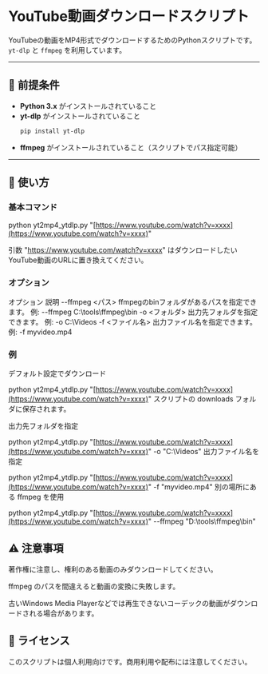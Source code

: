 # YouTube動画ダウンロードスクリプト

YouTubeの動画をMP4形式でダウンロードするためのPythonスクリプトです。`yt-dlp` と `ffmpeg` を利用しています。

---

## 📄 前提条件

-   **Python 3.x** がインストールされていること
-   **yt-dlp** がインストールされていること
    ```bash
    pip install yt-dlp
    ```
-   **ffmpeg** がインストールされていること（スクリプトでパス指定可能）

---

## 🚀 使い方

### 基本コマンド

python yt2mp4_ytdlp.py "[https://www.youtube.com/watch?v=xxxx](https://www.youtube.com/watch?v=xxxx)"

引数 "https://www.youtube.com/watch?v=xxxx" はダウンロードしたいYouTube動画のURLに置き換えてください。

### オプション
オプション	説明
--ffmpeg <パス>	ffmpegのbinフォルダがあるパスを指定できます。 例: --ffmpeg C:\\tools\\ffmpeg\\bin
-o <フォルダ>	出力先フォルダを指定できます。 例: -o C:\\Videos
-f <ファイル名>	出力ファイル名を指定できます。 例: -f myvideo.mp4

### 例
デフォルト設定でダウンロード

python yt2mp4_ytdlp.py "[https://www.youtube.com/watch?v=xxxx](https://www.youtube.com/watch?v=xxxx)"
スクリプトの downloads フォルダに保存されます。

出力先フォルダを指定

python yt2mp4_ytdlp.py "[https://www.youtube.com/watch?v=xxxx](https://www.youtube.com/watch?v=xxxx)" -o "C:\\Videos"
出力ファイル名を指定

python yt2mp4_ytdlp.py "[https://www.youtube.com/watch?v=xxxx](https://www.youtube.com/watch?v=xxxx)" -f "myvideo.mp4"
別の場所にある ffmpeg を使用

python yt2mp4_ytdlp.py "[https://www.youtube.com/watch?v=xxxx](https://www.youtube.com/watch?v=xxxx)" --ffmpeg "D:\\tools\\ffmpeg\\bin"
## ⚠️ 注意事項
著作権に注意し、権利のある動画のみダウンロードしてください。

ffmpeg のパスを間違えると動画の変換に失敗します。

古いWindows Media Playerなどでは再生できないコーデックの動画がダウンロードされる場合があります。

## 📝 ライセンス
このスクリプトは個人利用向けです。商用利用や配布には注意してください。
